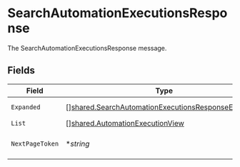 # SearchAutomationExecutionsResponse

The SearchAutomationExecutionsResponse message.


## Fields

| Field                                                                                                                           | Type                                                                                                                            | Required                                                                                                                        | Description                                                                                                                     |
| ------------------------------------------------------------------------------------------------------------------------------- | ------------------------------------------------------------------------------------------------------------------------------- | ------------------------------------------------------------------------------------------------------------------------------- | ------------------------------------------------------------------------------------------------------------------------------- |
| `Expanded`                                                                                                                      | [][shared.SearchAutomationExecutionsResponseExpanded](../../../pkg/models/shared/searchautomationexecutionsresponseexpanded.md) | :heavy_minus_sign:                                                                                                              | The expanded field.                                                                                                             |
| `List`                                                                                                                          | [][shared.AutomationExecutionView](../../../pkg/models/shared/automationexecutionview.md)                                       | :heavy_minus_sign:                                                                                                              | The list field.                                                                                                                 |
| `NextPageToken`                                                                                                                 | **string*                                                                                                                       | :heavy_minus_sign:                                                                                                              | The nextPageToken field.                                                                                                        |